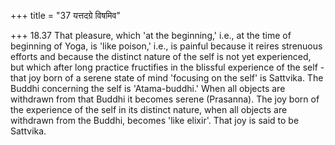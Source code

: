 +++
title = "37 यत्तदग्रे विषमिव"

+++
18.37 That pleasure, which 'at the beginning,' i.e., at the time of
beginning of Yoga, is 'like poison,' i.e., is painful because it reires
strenuous efforts and because the distinct nature of the self is not yet
experienced, but which after long practice fructifies in the blissful
experience of the self - that joy born of a serene state of mind
'focusing on the self' is Sattvika. The Buddhi concerning the self is
'Atama-buddhi.' When all objects are withdrawn from that Buddhi it
becomes serene (Prasanna). The joy born of the experience of the self in
its distinct nature, when all objects are withdrawn from the Buddhi,
becomes 'like elixir'. That joy is said to be Sattvika.
